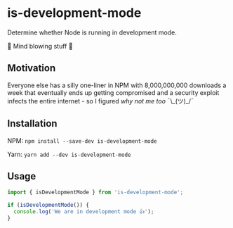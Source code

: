 # is-development-mode

Determine whether Node is running in development mode.

🤯 Mind blowing stuff 🤯

## Motivation

Everyone else has a silly one-liner in NPM with 8,000,000,000 downloads a week that eventually ends up getting compromised and a security exploit infects the entire internet - so I figured _why not me too_ ¯\\\_(ツ)\_/¯

## Installation

NPM: `npm install --save-dev is-development-mode`

Yarn: `yarn add --dev is-development-mode`

## Usage

```typescript
import { isDevelopmentMode } from 'is-development-mode';

if (isDevelopmentMode()) {
  console.log('We are in development mode 👍');
}
```
